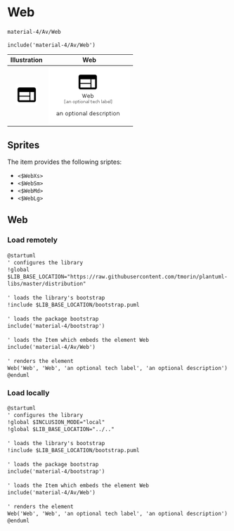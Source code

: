 # Web


```text
material-4/Av/Web
```

```text
include('material-4/Av/Web')
```



| Illustration | Web |
| :---: | :---: |
| ![illustration for Illustration](../../material-4/Av/Web.png) | ![illustration for Web](../../material-4/Av/Web.Local.png) |



## Sprites
The item provides the following sriptes:

- `<$WebXs>`
- `<$WebSm>`
- `<$WebMd>`
- `<$WebLg>`





## Web

### Load remotely
```plantuml
@startuml
' configures the library
!global $LIB_BASE_LOCATION="https://raw.githubusercontent.com/tmorin/plantuml-libs/master/distribution"

' loads the library's bootstrap
!include $LIB_BASE_LOCATION/bootstrap.puml

' loads the package bootstrap
include('material-4/bootstrap')

' loads the Item which embeds the element Web
include('material-4/Av/Web')

' renders the element
Web('Web', 'Web', 'an optional tech label', 'an optional description')
@enduml
```

### Load locally
```plantuml
@startuml
' configures the library
!global $INCLUSION_MODE="local"
!global $LIB_BASE_LOCATION="../.."

' loads the library's bootstrap
!include $LIB_BASE_LOCATION/bootstrap.puml

' loads the package bootstrap
include('material-4/bootstrap')

' loads the Item which embeds the element Web
include('material-4/Av/Web')

' renders the element
Web('Web', 'Web', 'an optional tech label', 'an optional description')
@enduml
```


